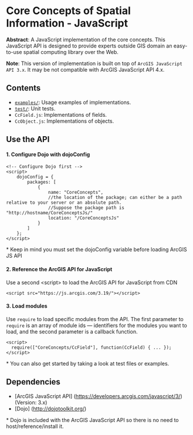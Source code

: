 Core Concepts of Spatial Information - JavaScript
=================================================

**Abstract**: A JavaScript implementation of the core concepts.
This JavaScript API is designed to provide experts outside GIS domain an easy-to-use spatial computing library over the Web.

**Note**: This version of implementation is built on top of `ArcGIS JavaScript API 3.x`.
It may be not compatible with ArcGIS JavaScript API 4.x.

Contents
----------------------
- [`examples/`](examples): Usage examples of implementations.
- [`test/`](test): Unit tests.
- `CcField.js`: Implementations of fields.
- `CcObject.js`: Implementations of objects.

Use the API
-----------------------------------------

#### 1. Configure Dojo with dojoConfig
```
<!-- Configure Dojo first -->
<script>
    dojoConfig = {
        packages: [
            {
                name: "CoreConcepts",
                //the location of the package; can either be a path relative to your server or an absolute path.
                //Suppose the package path is "http://hostname/CoreConceptsJs/"
                location: "/CoreConceptsJs"
            }
        ]
    };
</script>
```
\* Keep in mind you must set the dojoConfig variable before loading ArcGIS JS API
#### 2. Reference the ArcGIS API for JavaScript
Use a second \<script\> to load the ArcGIS API for JavaScript from CDN
```
<script src="https://js.arcgis.com/3.19/"></script>
```
#### 3. Load modules
Use `require` to load specific modules from the API. The first parameter to `require` is an array of module ids
— identifiers for the modules you want to load, and the second parameter is a callback function.
```
<script>
  require(["CoreConcepts/CcField"], function(CcField) { ... });
</script>
```
\* You can also get started by taking a look at test files or examples.

Dependencies
----------------------
- [ArcGIS JavaScript API] (https://developers.arcgis.com/javascript/3/) (Version: 3.x)
- [Dojo] (http://dojotoolkit.org/)

\* Dojo is included with the ArcGIS JavaScript API so there is no need to host/reference/install it.
